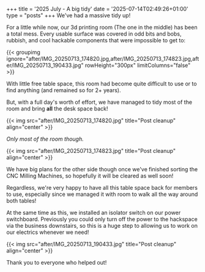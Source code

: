 +++
title = '2025 July - A big tidy'
date = '2025-07-14T02:49:26+01:00'
type = "posts"
+++
We've had a massive tidy up!

For a little while now, our 3d printing room (The one in the middle) has been a total mess. Every usable surface was
covered in odd bits and bobs, rubbish, and cool hackable components that were impossible to get to:

{{< groupimg ignore="after/IMG_20250713_174820.jpg,after/IMG_20250713_174823.jpg,after/IMG_20250713_190433.jpg"
             rowHeight="300px" limitColumns="false" >}}

With little free table space, this room had become quite difficult to use or to find anything (and remained so for 2+
years).

But, with a full day's worth of effort, we have managed to tidy most of the room and bring **all** the desk space back!

{{< img src="after/IMG_20250713_174820.jpg" title="Post cleanup" align="center" >}}

*Only most of the room though.*

{{< img src="after/IMG_20250713_174823.jpg" title="Post cleanup" align="center" >}}

We have big plans for the other side though once we've finished sorting the CNC Milling Machines, so hopefully it will
be cleared as well soon!

Regardless, we're very happy to have all this table space back for members to use, especially since we managed it
with room to walk all the way around both tables!

At the same time as this, we installed an isolator switch on our power switchboard. Previously you could only turn off
the power to the hackspace via the business downstairs, so this is a huge step to allowing us to work on our electrics
whenever we need!

{{< img src="after/IMG_20250713_190433.jpg" title="Post cleanup" align="center" >}}

Thank you to everyone who helped out!
